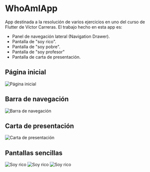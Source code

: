 # WhoAmIApp

App destinada a la resolución de varios ejercicios en uno del curso de Flutter de Víctor Carreras. El trabajo hecho en esta app es:
- Panel de navegación lateral (Navigation Drawer).
- Pantalla de "soy rico".
- Pantalla de "soy pobre".
- Pantalla de "soy profesor"
- Pantalla de carta de presentación.

## Página inicial
![Página inicial](doc/screenshots/who_am_i.png)

## Barra de navegación
![Barra de navegación](doc/screenshots/nav_drawer.png)

## Carta de presentación
![Carta de presentación](doc/screenshots/about_me.png)

## Pantallas sencillas
![Soy rico](doc/screenshots/rich.png)
![Soy rico](doc/screenshots/poor.png)
![Soy rico](doc/screenshots/professor.png)